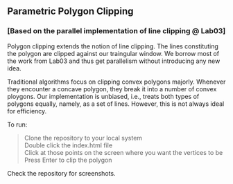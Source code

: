 ## Parametric Polygon Clipping
### [Based on the parallel implementation of line clipping @ Lab03]

Polygon clipping extends the notion of line clipping. The lines constituting the polygon are clipped against our traingular window. We borrow most of the work from Lab03 and thus get parallelism without introducing any new idea.

Traditional algorithms focus on clipping convex polygons majorly. Whenever they encounter a concave polygon, they break it into a number of convex ploygons. Our implementation is unbiased, i.e., treats both types of polygons equally, namely, as a set of lines. However, this is not always ideal for efficiency.  

To run:
>Clone the repository to your local system  
>Double click the index.html file  
>Click at those points on the screen where you want the vertices to be
>Press Enter to clip the polygon  

Check the repository for screenshots.